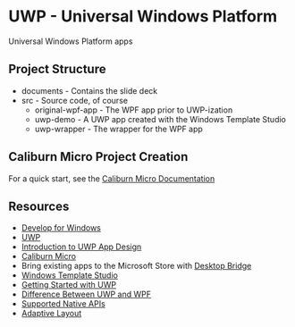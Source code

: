 # UWP - Universal Windows Platform

Universal Windows Platform apps

## Project Structure

* documents - Contains the slide deck
* src - Source code, of course
    * original-wpf-app - The WPF app prior to UWP-ization
    * uwp-demo - A UWP app created with the Windows Template Studio
    * uwp-wrapper - The wrapper for the WPF app

## Caliburn Micro Project Creation

For a quick start, see the [Caliburn Micro Documentation](https://caliburnmicro.com/documentation/nuget)

## Resources

* [Develop for Windows](https://dev.windows.com)
* [UWP](https://docs.microsoft.com/en-us/windows/uwp/)
* [Introduction to UWP App Design](https://docs.microsoft.com/en-us/windows/uwp/design/basics/design-and-ui-intro)
* [Caliburn Micro](https://caliburnmicro.com/)
* Bring existing apps to the Microsoft Store with [Desktop Bridge](https://developer.microsoft.com/en-us/windows/bridges/desktop)
* [Windows Template Studio](https://marketplace.visualstudio.com/items?itemName=WASTeamAccount.WindowsTemplateStudio)
* [Getting Started with UWP](https://channel9.msdn.com/Shows/On-NET/Getting-started-with-UWP?wt.mc_id=AID627586_QSG_SCL_244352)
* [Difference Between UWP and WPF](https://github.com/jbe2277/waf/wiki/UWP-vs.-WPF)
* [Supported Native APIs](https://docs.microsoft.com/en-us/windows/uwp/porting/desktop-to-uwp-supported-api)
* [Adaptive Layout](https://docs.microsoft.com/en-us/windows/uwp/design/basics/xaml-basics-adaptive-layout)